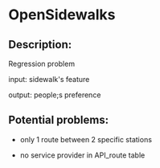 # OpenSidewalks

## Description:
Regression problem

input: sidewalk's feature

output: people;s preference

## Potential problems:

- only 1 route between 2 specific stations

- no service provider in API_route table
